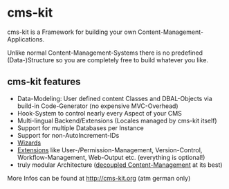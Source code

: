 cms-kit
=======

cms-kit is a Framework for building your own Content-Management-Applications. 

Unlike normal Content-Management-Systems there is no predefined (Data-)Structure so you are completely free to build whatever you like.


## cms-kit features

* Data-Modeling: User defined content Classes and DBAL-Objects via build-in Code-Generator (no expensive MVC-Overhead)
* Hook-System to control nearly every Aspect of your CMS
* Multi-lingual Backend/Extensions (Locales managed by cms-kit itself)
* Support for multiple Databases per Instance
* Support for non-AutoIncrement-IDs
* [Wizards](//github.com/taubmann/cms-kit-wizards)
* [Extensions](//github.com/taubmann/cms-kit-extensions) like User-/Permission-Management, Version-Control, Workflow-Management, Web-Output etc. (everything is optional!)
* truly modular Architecture ([decoupled Content-Management](http://decoupledcms.org) at its best)


More Infos can be found at <http://cms-kit.org> (atm german only)
